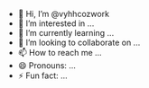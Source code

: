 - 👋 Hi, I’m @vyhhcozwork
- 👀 I’m interested in ...
- 🌱 I’m currently learning ...
- 💞️ I’m looking to collaborate on ...
- 📫 How to reach me ...
- 😄 Pronouns: ...
- ⚡ Fun fact: ...

<!---
vyhhcozwork/vyhhcozwork is a ✨ special ✨ repository because its `README.md` (this file) appears on your GitHub profile.
You can click the Preview link to take a look at your changes.
--->
